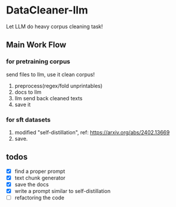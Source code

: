 # DataCleaner-llm

Let LLM do heavy corpus cleaning task!

## Main Work Flow

### for pretraining corpus

send files to llm, use it clean corpus!

1. preprocess(regex/fold unprintables)
2. docs to llm
3. llm send back cleaned texts
4. save it

### for sft datasets

1. modified "self-distillation", ref: https://arxiv.org/abs/2402.13669
2. save.

## todos

+ [x] find a proper prompt
+ [x] text chunk generator
+ [x] save the docs
+ [x] write a prompt similar to self-distillation
+ [ ] refactoring the code